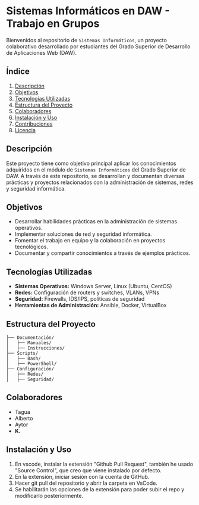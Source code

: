 # Sistemas Informáticos en DAW - Trabajo en Grupos

Bienvenidos al repositorio de `Sistemas Informáticos`, un proyecto colaborativo desarrollado por estudiantes del Grado Superior de Desarrollo de Aplicaciones Web (DAW).

## Índice
1. [Descripción](#descripción)
2. [Objetivos](#objetivos)
3. [Tecnologías Utilizadas](#tecnologías-utilizadas)
4. [Estructura del Proyecto](#estructura-del-proyecto)
5. [Colaboradores](#colaboradores)
6. [Instalación y Uso](#instalación-y-uso)
7. [Contribuciones](#contribuciones)
8. [Licencia](#licencia)

## Descripción
Este proyecto tiene como objetivo principal aplicar los conocimientos adquiridos en el módulo de `Sistemas Informáticos` del Grado Superior de DAW. A través de este repositorio, se desarrollan y documentan diversas prácticas y proyectos relacionados con la administración de sistemas, redes y seguridad informática.

## Objetivos
- Desarrollar habilidades prácticas en la administración de sistemas operativos.
- Implementar soluciones de red y seguridad informática.
- Fomentar el trabajo en equipo y la colaboración en proyectos tecnológicos.
- Documentar y compartir conocimientos a través de ejemplos prácticos.

## Tecnologías Utilizadas
- **Sistemas Operativos:** Windows Server, Linux (Ubuntu, CentOS)
- **Redes:** Configuración de routers y switches, VLANs, VPNs
- **Seguridad:** Firewalls, IDS/IPS, políticas de seguridad
- **Herramientas de Administración:** Ansible, Docker, VirtualBox

## Estructura del Proyecto
```plaintext
├── Documentación/
│   ├── Manuales/
│   ├── Instrucciones/
├── Scripts/
│   ├── Bash/
│   ├── PowerShell/
├── Configuración/
│   ├── Redes/
│   ├── Seguridad/
```

## Colaboradores
- Tagua
- Alberto
- Aytor
- **K.**

## Instalación y Uso
1. En vscode, instalar la extensión "Github Pull Request", también he usado "Source Control", que creo que viene instalado por defecto.
2. En la extensión, iniciar sesión con la cuenta de GitHub.
3. Hacer git pull del repositorio y abrir la carpeta en VsCode.
4. Se habilitarán las opciones de la extensión para poder subir el repo y modificarlo posteriormente.